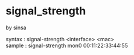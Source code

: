 <H1>signal_strength</H1>
by sinsa


syntax : signal-strength \<interface\> \<mac\> </br>
sample : signal-strength mon0 00:11:22:33:44:55
